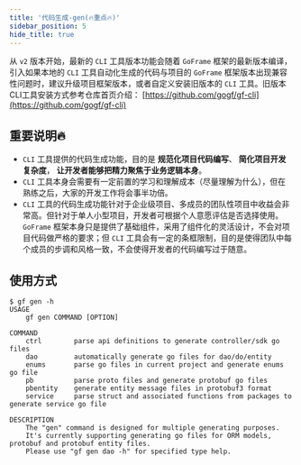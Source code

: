 ```yaml
---
title: '代码生成-gen(🔥重点🔥)'
sidebar_position: 5
hide_title: true
---
```


从 `v2` 版本开始，最新的 `CLI` 工具版本功能会随着 `GoFrame` 框架的最新版本编译，引入如果本地的 `CLI` 工具自动化生成的代码与项目的 `GoFrame` 框架版本出现兼容性问题时，建议升级项目框架版本，或者自定义安装旧版本的 `CLI` 工具。旧版本CLI工具安装方式参考仓库首页介绍： [https://github.com/gogf/gf-cli](https://github.com/gogf/gf-cli)

## 重要说明🔥

- `CLI` 工具提供的代码生成功能，目的是 **规范化项目代码编写**、 **简化项目开发复杂度**， **让开发者能够把精力聚焦于业务逻辑本身**。
- `CLI` 工具本身会需要有一定前置的学习和理解成本（尽量理解为什么），但在熟练之后，大家的开发工作将会事半功倍。
- `CLI` 工具的代码生成功能针对于企业级项目、多成员的团队性项目中收益会非常高。但针对于单人小型项目，开发者可根据个人意愿评估是否选择使用。 `GoFrame` 框架本身只是提供了基础组件，采用了组件化的灵活设计，不会对项目代码做严格的要求；但 `CLI` 工具会有一定的条框限制，目的是使得团队中每个成员的步调和风格一致，不会使得开发者的代码编写过于随意。

## 使用方式

```
$ gf gen -h
USAGE
    gf gen COMMAND [OPTION]

COMMAND
    ctrl        parse api definitions to generate controller/sdk go files
    dao         automatically generate go files for dao/do/entity
    enums       parse go files in current project and generate enums go file
    pb          parse proto files and generate protobuf go files
    pbentity    generate entity message files in protobuf3 format
    service     parse struct and associated functions from packages to generate service go file

DESCRIPTION
    The "gen" command is designed for multiple generating purposes.
    It's currently supporting generating go files for ORM models, protobuf and protobuf entity files.
    Please use "gf gen dao -h" for specified type help.
```

    